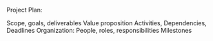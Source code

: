Project Plan:

Scope, goals, deliverables
Value proposition
Activities, Dependencies, Deadlines
Organization: People, roles, responsibilities
Milestones


